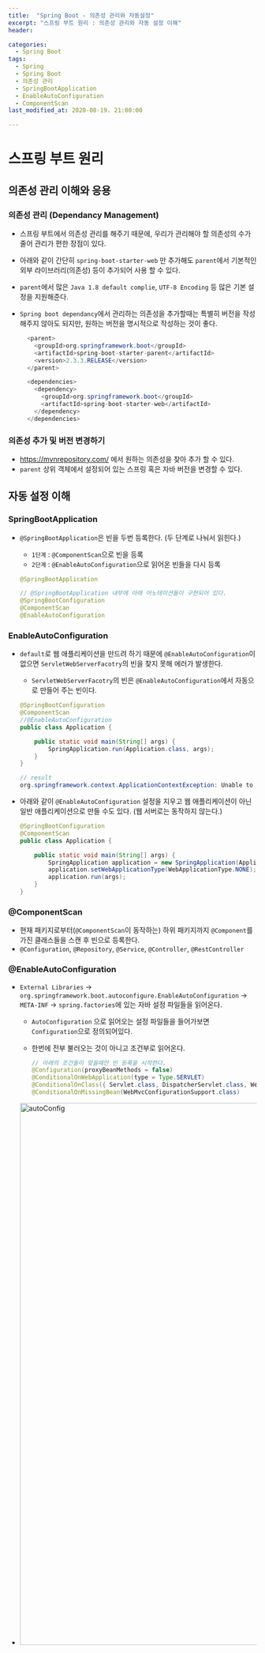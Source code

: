 ```yaml
---
title:  "Spring Boot - 의존성 관리와 자동설정"
excerpt: "스프링 부트 원리 : 의존성 관리와 자동 설정 이해"
header:

categories:
  - Spring Boot
tags:
  - Spring
  - Spring Boot
  - 의존성 관리
  - SpringBootApplication
  - EnableAutoConfiguration
  - ComponentScan
last_modified_at: 2020-08-19. 21:00:00

---
```


# 스프링 부트 원리

## 의존성 관리 이해와 응용

### 의존성 관리 (Dependancy Management)

- 스프링 부트에서 의존성 관리를 해주기 때문에, 우리가 관리해야 할 의존성의 수가 줄어 관리가 편한 장점이 있다.

- 아래와 같이 간단히 `spring-boot-starter-web` 만 추가해도 `parent`에서 기본적인 외부 라이브러리(의존성) 등이 추가되어 사용 할 수 있다.

- `parent`에서 많은 `Java 1.8 default complie`, `UTF-8 Encoding` 등 많은 기본 설정을 지원해준다. 

- `Spring boot dependancy`에서 관리하는 의존성을 추가할때는 특별히 버전을 작성해주지 않아도 되지만, 원하는 버전을 명시적으로 작성하는 것이 좋다.

  ```java
    <parent>
      <groupId>org.springframework.boot</groupId>
      <artifactId>spring-boot-starter-parent</artifactId>
      <version>2.3.3.RELEASE</version>
    </parent>
  
    <dependencies>
      <dependency>
        <groupId>org.springframework.boot</groupId>
        <artifactId>spring-boot-starter-web</artifactId>
      </dependency>
    </dependencies>
  ```

### 의존성 추가 및 버전 변경하기

- https://mvnrepository.com/ 에서 원하는 의존성을 찾아 추가 할 수 있다.
- `parent` 상위 객체에서 설정되어 있는 스프링 혹은 자바 버전을 변경할 수 있다.



## 자동 설정 이해

### SpringBootApplication

- `@SpringBootApplication`은 빈을 두번 등록한다. (두 단계로 나눠서 읽힌다.)

  -  `1단계` : `@ComponentScan`으로 빈을 등록
  - `2단계` : `@EnableAutoConfiguration`으로 읽어온 빈들을 다시 등록

  ```java
  @SpringBootApplication
  
  // @SpringBootApplication 내부에 아래 어노테이션들이 구현되어 있다.
  @SpringBootConfiguration
  @ComponentScan
  @EnableAutoConfiguration
  ```

### EnableAutoConfiguration

- `default`로 웹 애플리케이션을 만드려 하기 때문에 `@EnableAutoConfiguration`이 없으면 `ServletWebServerFacotry`의 빈을 찾지 못해 에러가 발생한다.

  - `ServletWebServerFacotry`의 빈은 `@EnableAutoConfiguration`에서 자동으로 만들어 주는 빈이다.

  ```java
  @SpringBootConfiguration
  @ComponentScan
  //@EnableAutoConfiguration
  public class Application {
  
      public static void main(String[] args) {
          SpringApplication.run(Application.class, args);
      }
  }
  ```

  ```java
  // result
  org.springframework.context.ApplicationContextException: Unable to start web server; nested exception is org.springframework.context.ApplicationContextException: Unable to start ServletWebServerApplicationContext due to missing ServletWebServerFactory bean.
  ```

- 아래와 같이 `@EnableAutoConfiguration` 설정을 지우고 웹 애플리케이션이 아닌 일반 애플리케이션으로 만들 수도 있다. (웹 서버로는 동작하지 않는다.)

  ```java
  @SpringBootConfiguration
  @ComponentScan
  public class Application {
  
      public static void main(String[] args) {
          SpringApplication application = new SpringApplication(Application.class);
          application.setWebApplicationType(WebApplicationType.NONE);
          application.run(args);
      }
  }
  ```



### @ComponentScan

- 현재 패키지로부터(`@ComponentScan`이 동작하는) 하위 패키지까지 `@Component`를 가진 클래스들을 스캔 후 빈으로 등록한다.
- `@Configuration`, `@Repository`, `@Service`, `@Controller`, `@RestController`

### @EnableAutoConfiguration

- `External Libraries` -> `org.springframework.boot.autoconfigure.EnableAutoConfiguration` -> `META-INF` -> `spring.factories`에 있는 자바 설정 파일들을 읽어온다.

  - `AutoConfiguration` 으로 읽어오는 설정 파일들을 들어가보면 `Configuration`으로 정의되어있다.

  - 한번에 전부 불러오는 것이 아니고 조건부로 읽어온다.

    ```java
    // 아래의 조건들이 맞을때만 빈 등록을 시작한다.
    @Configuration(proxyBeanMethods = false)
    @ConditionalOnWebApplication(type = Type.SERVLET)
    @ConditionalOnClass({ Servlet.class, DispatcherServlet.class, WebMvcConfigurer.class })
    @ConditionalOnMissingBean(WebMvcConfigurationSupport.class)
    ```

- <img width="1098" alt="autoConfig" src="https://user-images.githubusercontent.com/58318041/90632239-10368380-e25f-11ea-846c-ff210c94b4d5.png">

